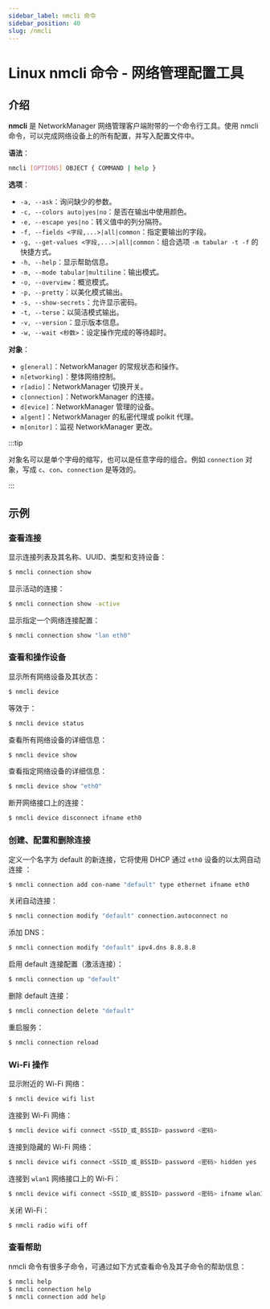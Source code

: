 ```yaml
---
sidebar_label: nmcli 命令
sidebar_position: 40
slug: /nmcli
---
```


# Linux nmcli 命令 - 网络管理配置工具



## 介绍

**nmcli** 是 NetworkManager 网络管理客户端附带的一个命令行工具。使用 nmcli 命令，可以完成网络设备上的所有配置，并写入配置文件中。

**语法**：

```bash
nmcli [OPTIONS] OBJECT { COMMAND | help }
```

**选项**：

- `-a, --ask`：询问缺少的参数。
- `-c, --colors auto|yes|no`：是否在输出中使用颜色。
- `-e, --escape yes|no`：转义值中的列分隔符。
- `-f, --fields <字段,...>|all|common`：指定要输出的字段。
- `-g, --get-values <字段,...>|all|common`：组合选项 `-m tabular -t -f` 的快捷方式。
- `-h, --help`：显示帮助信息。
- `-m, --mode tabular|multiline`：输出模式。
- `-o, --overview`：概览模式。
- `-p, --pretty`：以美化模式输出。
- `-s, --show-secrets`：允许显示密码。
- `-t, --terse`：以简洁模式输出。
- `-v, --version`：显示版本信息。
- `-w, --wait <秒数>`：设定操作完成的等待超时。

**对象**：

- `g[eneral]`：NetworkManager 的常规状态和操作。
- `n[etworking]`：整体网络控制。
- `r[adio]`：NetworkManager 切换开关。
- `c[onnection]`：NetworkManager 的连接。
- `d[evice]`：NetworkManager 管理的设备。
- `a[gent]`：NetworkManager 的私密代理或 polkit 代理。
- `m[onitor]`：监视 NetworkManager 更改。

:::tip

对象名可以是单个字母的缩写，也可以是任意字母的组合。例如 `connection` 对象，写成 `c`、`con`、`connection` 是等效的。

:::



## 示例

### 查看连接

显示连接列表及其名称、UUID、类型和支持设备：

```bash
$ nmcli connection show
```

显示活动的连接：

```bash
$ nmcli connection show -active
```

显示指定一个网络连接配置：

```bash
$ nmcli connection show "lan eth0"
```

### 查看和操作设备

显示所有网络设备及其状态：

```bash
$ nmcli device
```

等效于：

```bash
$ nmcli device status
```

查看所有网络设备的详细信息：

```bash
$ nmcli device show
```

查看指定网络设备的详细信息：

```bash
$ nmcli device show "eth0"
```

断开网络接口上的连接：

```bash
$ nmcli device disconnect ifname eth0
```

### 创建、配置和删除连接

定义一个名字为 default 的新连接，它将使用 DHCP 通过 `eth0` 设备的以太网自动连接 ：

```bash
$ nmcli connection add con-name "default" type ethernet ifname eth0
```

关闭自动连接：

```bash
$ nmcli connection modify "default" connection.autoconnect no
```

添加 DNS：

```bash
$ nmcli connection modify "default" ipv4.dns 8.8.8.8
```

启用 default 连接配置（激活连接）：

```bash
$ nmcli connection up "default"
```

删除 default 连接：

```bash
$ nmcli connection delete "default"
```

重启服务：

```bash
$ nmcli connection reload
```

### Wi-Fi 操作

显示附近的 Wi-Fi 网络：

```bash
$ nmcli device wifi list
```

连接到 Wi-Fi 网络：

```bash
$ nmcli device wifi connect <SSID_或_BSSID> password <密码>
```

连接到隐藏的 Wi-Fi 网络：

```bash
$ nmcli device wifi connect <SSID_或_BSSID> password <密码> hidden yes
```

连接到 `wlan1` 网络接口上的 Wi-Fi：

```bash
$ nmcli device wifi connect <SSID_或_BSSID> password <密码> ifname wlan1 <profile_name>
```

关闭 Wi-Fi：

```bash
$ nmcli radio wifi off
```

### 查看帮助

nmcli 命令有很多子命令，可通过如下方式查看命令及其子命令的帮助信息：

```bash
$ nmcli help
$ nmcli connection help
$ nmcli connection add help
```

